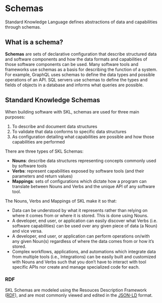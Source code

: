 # Schemas

Standard Knowledge Language defines abstractions of data and capabilities through schemas.

## What is a schema?

**Schemas** are sets of declarative configuration that describe structured data and software components and how the data formats and capabilities of those software components can be used. Many software tools and frameworks use schemas as a basis for describing the function of a system. For example, GraphQL uses schemas to define the data types and possible operations of an API. SQL servers use schemas to define the types and fields of objects in a database and informs what queries are possible.

## Standard Knowledge Schemas

When building software with SKL, schemas are used for three main purposes:

1. To describe and document data structures
2. To validate that data conforms to specific data structures
3. As configuration detailing what capabilities are possible and how those capabilities are performed

There are three types of SKL Schemas:

* **Nouns**: describe data structures representing concepts commonly used by software tools
* **Verbs**: represent capabilities exposed by software tools (and their parameters and return values)
* **Mappings**: sets of configurations which dictate how a program can translate between Nouns and Verbs and the unique API of any software tool.

The Nouns, Verbs and Mappings of SKL make it so that:

* Data can be understood by what it represents rather than relying on where it comes from or where it is stored. This is done using Nouns.
* A developer, end user, or application can easily discover what Verbs (i.e. software capabilities) can be used over any given piece of data (a Noun) and vice versa.
* A developer, end user, or application can perform operations on/with any given Noun(s) regardless of where the data comes from or how it’s stored.
* Complex workflows, applications, and automations which integrate data from multiple tools (i.e., Integrations) can be easily built and customized with Nouns and Verbs such that you don’t have to interact with tool specific APIs nor create and manage specialized code for each.

### RDF
SKL Schemas are modeled using the Resouces Description Framework ([RDF](https://en.wikipedia.org/wiki/Resource_Description_Framework)), and are most commonly viewed and edited in the [JSON-LD](https://json-ld.org/) format. 